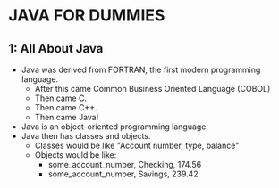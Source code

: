 # JAVA FOR DUMMIES

## 1: All About Java

- Java was derived from FORTRAN, the first modern programming language.
  - After this came Common Business Oriented Language (COBOL)
  - Then came C.
  - Then came C++.
  - Then came Java!
- Java is an object-oriented programming language.
- Java then has classes and objects.
  - Classes would be like "Account number, type, balance"
  - Objects would be like:
    - some_account_number, Checking, 174.56
    - some_account_number, Savings, 239.42
